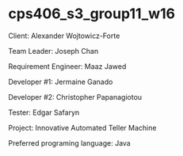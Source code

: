 # cps406_s3_group11_w16

Client: Alexander Wojtowicz-Forte

Team Leader: Joseph Chan

Requirement Engineer: Maaz Jawed

Developer #1: Jermaine Ganado

Developer #2: Christopher Papanagiotou

Tester: Edgar Safaryn

Project: Innovative Automated Teller Machine

Preferred programing language: Java
